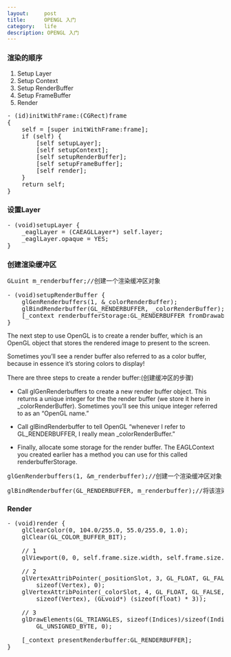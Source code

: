 ```yaml
---
layout:     post
title:      OPENGL 入门
category:   life
description: OPENGL 入门
---
```

### 渲染的顺序
1. Setup Layer
2. Setup Context
3. Setup RenderBuffer
4. Setup FrameBuffer
5. Render

<pre class="prettyprint">
- (id)initWithFrame:(CGRect)frame
{
    self = [super initWithFrame:frame];
    if (self) {        
        [self setupLayer];        
        [self setupContext];                
        [self setupRenderBuffer];        
        [self setupFrameBuffer];                
        [self render];        
    }
    return self;
}
</pre>

### 设置Layer
<pre class="prettyprint">
- (void)setupLayer {
    _eaglLayer = (CAEAGLLayer*) self.layer;
    _eaglLayer.opaque = YES;
}
</pre>

### 创建渲染缓冲区
<pre class="prettyprint">
GLuint m_renderbuffer;//创建一个渲染缓冲区对象

- (void)setupRenderBuffer {
    glGenRenderbuffers(1, &_colorRenderBuffer);
    glBindRenderbuffer(GL_RENDERBUFFER, _colorRenderBuffer);        
    [_context renderbufferStorage:GL_RENDERBUFFER fromDrawable:_eaglLayer];    
}
</pre>

The next step to use OpenGL is to create a render buffer, which is an OpenGL object that stores the rendered image to present to the screen.

Sometimes you’ll see a render buffer also referred to as a color buffer, because in essence it’s storing colors to display!

There are three steps to create a render buffer:(创建缓冲区的步骤)

* Call glGenRenderbuffers to create a new render buffer object. This returns a unique integer for the the render buffer (we store it here in _colorRenderBuffer). Sometimes you’ll see this unique integer referred to as an “OpenGL name.”

* Call glBindRenderbuffer to tell OpenGL “whenever I refer to GL_RENDERBUFFER, I really mean _colorRenderBuffer.”

* Finally, allocate some storage for the render buffer. The EAGLContext you created earlier has a method you can use for this called renderbufferStorage.


<pre class="prettyprint">
glGenRenderbuffers(1, &m_renderbuffer);//创建一个渲染缓冲区对象
</pre>
<pre class="prettyprint">
glBindRenderbuffer(GL_RENDERBUFFER, m_renderbuffer);//将该渲染缓冲区对象绑定到管线上
</pre>


### Render
<pre class="prettyprint">
- (void)render {
    glClearColor(0, 104.0/255.0, 55.0/255.0, 1.0);
    glClear(GL_COLOR_BUFFER_BIT);
 
    // 1
    glViewport(0, 0, self.frame.size.width, self.frame.size.height);
 
    // 2
    glVertexAttribPointer(_positionSlot, 3, GL_FLOAT, GL_FALSE, 
        sizeof(Vertex), 0);
    glVertexAttribPointer(_colorSlot, 4, GL_FLOAT, GL_FALSE, 
        sizeof(Vertex), (GLvoid*) (sizeof(float) * 3));
 
    // 3
    glDrawElements(GL_TRIANGLES, sizeof(Indices)/sizeof(Indices[0]), 
        GL_UNSIGNED_BYTE, 0);
 
    [_context presentRenderbuffer:GL_RENDERBUFFER];
}
</pre>